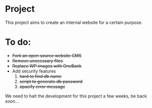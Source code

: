 # Project
This project aims to create an internal website for a certain purpose.

# To do: 
 - ~~Fork an open source website CMS~~
 - ~~Remove unecessary files~~
 - ~~Replace WP images with OneBank~~
 - Add security features
   1. ~~hard to find db name~~
   2. ~~script to generate db password~~
   3. ~~opacify error message~~

We need to halt the development for this project a few weeks, be back soon...
